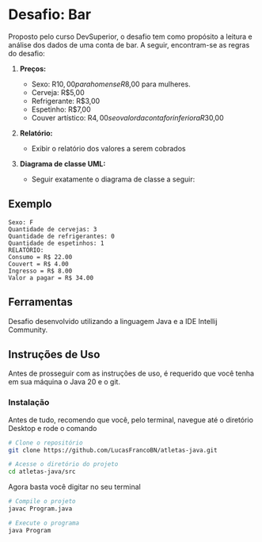 # Desafio: Bar

Proposto pelo curso DevSuperior, o desafio tem como propósito a leitura e análise dos dados de uma conta de bar. A seguir, encontram-se as regras do desafio:

1. **Preços:**
   - Sexo: R$10,00 para homens e R$8,00 para mulheres.
   - Cerveja: R$5,00
   - Refrigerante: R$3,00
   - Espetinho: R$7,00
   - Couver artístico: R$4,00 se o valor da conta for inferior a R$30,00

2. **Relatório:**
   - Exibir o relatório dos valores a serem cobrados
   
3. **Diagrama de classe UML:**
   - Seguir exatamente o diagrama de classe a seguir:
   

## Exemplo
```plaintext
Sexo: F
Quantidade de cervejas: 3
Quantidade de refrigerantes: 0
Quantidade de espetinhos: 1
RELATÓRIO:
Consumo = R$ 22.00
Couvert = R$ 4.00
Ingresso = R$ 8.00
Valor a pagar = R$ 34.00
```

## Ferramentas
Desafio desenvolvido utilizando a linguagem Java e a IDE Intellij Community.


## Instruções de Uso
Antes de prosseguir com as instruções de uso, é requerido que você tenha em sua máquina o Java 20 e o git.

### Instalação
Antes de tudo, recomendo que você, pelo terminal, navegue até o diretório Desktop e rode o comando
```bash
# Clone o repositório
git clone https://github.com/LucasFrancoBN/atletas-java.git

# Acesse o diretório do projeto
cd atletas-java/src
```
Agora basta você digitar no seu terminal
```bash
# Compile o projeto
javac Program.java

# Execute o programa
java Program
```
